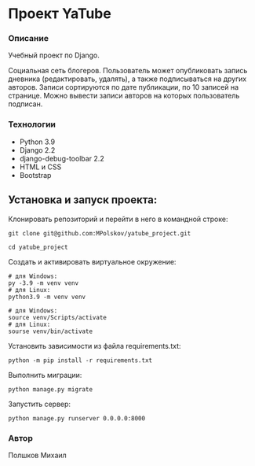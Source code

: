 # Проект YaTube
### Описание
Учебный проект по Django.

Социальная сеть блогеров.
Пользователь может опубликовать запись дневника (редактировать, удалять), а также подписываться на других авторов.
Записи сортируются по дате публикации, по 10 записей на странице. Можно вывести записи авторов на которых пользователь подписан.

### Технологии
* Python 3.9
* Django 2.2
* django-debug-toolbar 2.2
* HTML и CSS
* Bootstrap

## Установка и запуск проекта:
Клонировать репозиторий и перейти в него в командной строке:
```
git clone git@github.com:MPolskov/yatube_project.git
```
```
cd yatube_project
```
Cоздать и активировать виртуальное окружение:
```
# для Windows:
py -3.9 -m venv venv
# для Linux:
python3.9 -m venv venv
```
```
# для Windows:
source venv/Scripts/activate
# для Linux:
sourse venv/bin/activate
```
Установить зависимости из файла requirements.txt:
```
python -m pip install -r requirements.txt
```
Выполнить миграции:
```
python manage.py migrate
```
Запустить сервер:
```
python manage.py runserver 0.0.0.0:8000
```
### Автор
Полшков Михаил
